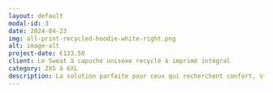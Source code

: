 ```yaml
---
layout: default
modal-id: 3
date: 2024-04-23
img: all-print-recycled-hoodie-white-right.png
alt: image-alt
project-date: €133.50
client: Le Sweat à capuche unisexe recyclé à imprimé intégral
category: 2XS à 6XL
description: La solution parfaite pour ceux qui recherchent confort, style et polyvalence. Fabriqué avec des matériaux recyclés de haute qualité et conçu avec un design avancé, ce sweat à capuche offre une protection légère tout en assurant un confort optimal.Que ce soit pour une activité en plein air ou une journée décontractée en ville, ce sweat à capuche répond à tous vos besoins avec élégance et praticité. Fabriqué avec soin et engagement envers le confort et l'environnement, ce sweat à capuche unisexe est un choix idéal pour ceux qui veulent allier style et durabilité.
---
```

